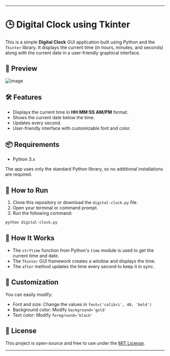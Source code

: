 
---

# 🕒 Digital Clock using Tkinter

This is a simple **Digital Clock** GUI application built using Python and the `Tkinter` library. It displays the current time (in hours, minutes, and seconds) along with the current date in a user-friendly graphical interface.

## 📸 Preview

![image](https://github.com/user-attachments/assets/6cfbe41b-8fcd-453a-9d8e-60666167db18)


## 🛠️ Features

- Displays the current time in **HH:MM:SS AM/PM** format.
- Shows the current date below the time.
- Updates every second.
- User-friendly interface with customizable font and color.

## 📦 Requirements

- Python 3.x

The app uses only the standard Python library, so no additional installations are required.

## 🚀 How to Run

1. Clone this repository or download the `digital-clock.py` file.
2. Open your terminal or command prompt.
3. Run the following command:

```bash
python digital-clock.py
```

## 🧠 How It Works

- The `strftime` function from Python's `time` module is used to get the current time and date.
- The `Tkinter` GUI framework creates a window and displays the time.
- The `after` method updates the time every second to keep it in sync.

## 🎨 Customization

You can easily modify:
- Font and size: Change the values in `font=('calibri', 40, 'bold')`
- Background color: Modify `background='gold'`
- Text color: Modify `foreground='black'`

## 📄 License

This project is open-source and free to use under the [MIT License](LICENSE).

---
